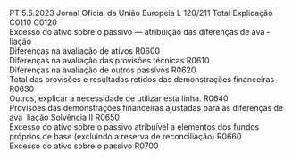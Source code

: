 PT  5.5.2023 Jornal Oficial da União Europeia L 120/211
 Total  Explicação  
C0110  C0120  
Excesso do ativo sobre o passivo — atribuição das diferenças de ava ­
liação  
Diferenças na avaliação de ativos  R0600  
Diferenças na avaliação das provisões técnicas  R0610  
Diferenças na avaliação de outros passivos  R0620  
Total das provisões e resultados retidos das demonstrações financeiras  R0630  
Outros, explicar a necessidade de utilizar esta linha.  R0640  
Provisões das demonstrações financeiras ajustadas para as diferenças de ava ­
liação Solvência II  R0650  
Excesso do ativo sobre o passivo atribuível a elementos dos fundos próprios 
de base (excluindo a reserva de reconciliação)  R0660  
Excesso do ativo sobre o passivo  R0700